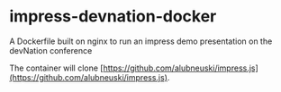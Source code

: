 # impress-devnation-docker

A Dockerfile built on nginx to run an impress demo presentation on the devNation conference

The container will clone [https://github.com/alubneuski/impress.js](https://github.com/alubneuski/impress.js).
